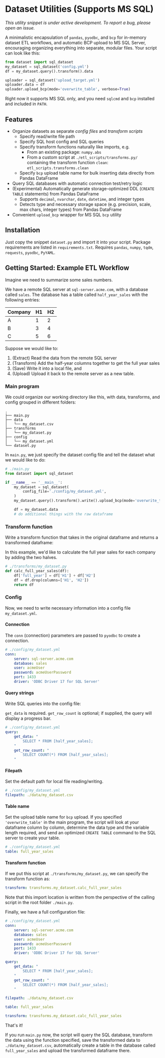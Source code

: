 # Dataset Utilities (Supports MS SQL)
*This utility snippet is under active development. To report a bug, please open an issue.*

A minimalistic encapsulation of `pandas`, `pyodbc`, and `bcp` for in-memory dataset ETL workflows, and automatic BCP upload to MS SQL Server, encouraging organizing everything into separate, modular files. Your script can look like this:
```python
from dataset import sql_dataset
my_dataset = sql_dataset('config.yml')
df = my_dataset.query().transform().data

uploader = sql_dataset('upload_target.yml')
uploader.data = df
uploader.upload_bcp(mode='overwrite_table', verbose=True)
```

Right now it supports MS SQL only, and you need `sqlcmd` and `bcp` installed and included in `PATH`.

## Features
- Organize datasets as separate *config files* and *transform scripts*
  - Specify read/write file path
  - Specify SQL host config and SQL queries
  - Specify transform functions naturally like imports, e.g.
    - From an existing package: `numpy.abs`
    - From a custom script at `./etl_scripts/transforms.py/` containing the transform function `clean`: `etl_scripts.transforms.clean`
  - Specify `bcp` upload table name for bulk inserting data directly from Pandas DataFrame
- Query SQL databases with automatic connection test/retry logic
- (Experimental) Automatically generate storage-optimized DDL (`CREATE TABLE` statements) from Pandas DataFrame
  - Supports `decimal`, `nvarchar`, `date`, `datetime`, and integer types
  - Detects type and necessary storage space (e.g. precision, scale, max chars, integer types) from Pandas DataFrame
- Convenient `upload_bcp` wrapper for MS SQL `bcp` utility

## Installation
Just copy the snippet `dataset.py` and import it into your script. Package requirements are listed in `requirements.txt`. Requires `pandas`, `numpy`, `tqdm`, `requests`, `pyodbc`, `PyYAML`.

## Getting Started: Example ETL Workflow
Imagine we need to summarize some sales numbers.

We have a remote SQL server at `sql-server.acme.com`, with a database called `sales`. The database has a table called `half_year_sales` with the following entries:

| Company | H1 | H2 |
|---------|----|----|
| A       | 1  | 2  |
| B       | 3  | 4  |
| C       | 5  | 6  |

Suppose we would like to:
1. (Extract) Read the data from the remote SQL server
2. (Transform) Add the half-year columns together to get the full year sales
3. (Save) Write it into a local file, and
4. (Upload) Upload it back to the remote server as a new table.

### Main program
We could organize our working directory like this, with data, transforms, and config grouped in different folders:
```
.
├── main.py
├── data
│   └── my_dataset.csv
├── transforms
│   └── my_dataset.py
├── config
│   └── my_dataset.yml
└── dataset.py
```

In `main.py`, we just specify the dataset config file and tell the dataset what we would like to do:
```python
# ./main.py
from dataset import sql_dataset

if __name__ == '__main__':
    my_dataset = sql_dataset(
        config_file='./config/my_dataset.yml',
    )
    my_dataset.query().transform().write().upload_bcp(mode='overwrite_table', verbose=True)

    df = my_dataset.data
    # do additional things with the raw dataframe
```

### Transform function
Write a transform function that takes in the original dataframe and returns a transformed dataframe:

In this example, we'd like to calculate the full year sales for each company by adding the two halves.
```python
# ./transforms/my_dataset.py
def calc_full_year_sales(df):
    df['full_year'] = df['H1'] + df['H2']
    df = df.drop(columns=['H1', 'H2'])
    return df
```

### Config
Now, we need to write necessary information into a config file `my_dataset.yml`.

#### Connection
The `conn` (connection) parameters are passed to `pyodbc` to create a connection.
```yaml
# ./config/my_dataset.yml
conn:
    server: sql-server.acme.com
    database: sales
    user: acmeUser
    password: acmeUserPassword
    port: 1433
    driver: 'ODBC Driver 17 for SQL Server'
```

#### Query strings
Write SQL queries into the config file:

`get_data` is required. `get_row_count` is optional; if supplied, the query will display a progress bar.
```yaml
# ./config/my_dataset.yml
query:
    get_data: "
        SELECT * FROM [half_year_sales];
    "
    get_row_count: "
        SELECT COUNT(*) FROM [half_year_sales];
    "
```

#### Filepath
Set the default path for local file reading/writing.
```yaml
# ./config/my_dataset.yml
filepath: ./data/my_dataset.csv
```

#### Table name
Set the upload table name for `bcp` upload. If you specified `'overwrite_table'` in the main program, the script will look at your dataframe column by column, determine the data type and the variable length required, and send an optimized `CREATE TABLE` command to the SQL server to create your table.
```yaml
# ./config/my_dataset.yml
table: full_year_sales
```

#### Transform function
If we put this script at `./transforms/my_dataset.py`, we can specify the transform function as:
```yaml
transform: transforms.my_dataset.calc_full_year_sales
```
Note that this import location is written from the perspective of the calling script in the root folder `./main.py`.

Finally, we have a full configuration file:
```yaml
# ./config/my_dataset.yml
conn:
    server: sql-server.acme.com
    database: sales
    user: acmeUser
    password: acmeUserPassword
    port: 1433
    driver: 'ODBC Driver 17 for SQL Server'

query:
    get_data: "
        SELECT * FROM [half_year_sales];
    "
    get_row_count: "
        SELECT COUNT(*) FROM [half_year_sales];
    "

filepath: ./data/my_dataset.csv

table: full_year_sales

transform: transforms.my_dataset.calc_full_year_sales
```

That's it!

If you run `main.py` now, the script will query the SQL database, transform the data using the function specified, save the transformed data to `./data/my_dataset.csv`, automatically create a table in the database called `full_year_sales` and upload the transformed dataframe there.
